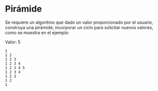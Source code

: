 # Pirámide
Se requiere un algoritmo que dado un valor proporcionado por el usuario, construya una pirámide; incorporar un ciclo para solicitar nuevos valores, como se muestra en el ejemplo:

Valor: 5
```
1
1 2
1 2 3
1 2 3 4
1 2 3 4 5
1 2 3 4
1 2 3
1 2
1
```
